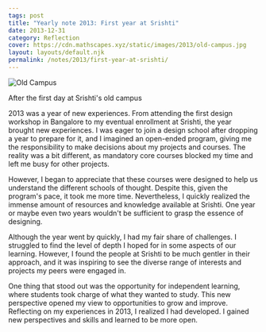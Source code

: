 ```yaml
---
tags: post
title: "Yearly note 2013: First year at Srishti"
date: 2013-12-31
category: Reflection
cover: https://cdn.mathscapes.xyz/static/images/2013/old-campus.jpg
layout: layouts/default.njk
permalink: /notes/2013/first-year-at-srishti/
--- 
```


<img src="https://cdn.mathscapes.xyz/static/images/2013/old-campus.jpg" alt="Old Campus" />

After the first day at Srishti's old campus
 
2013 was a year of new experiences. From attending the first design workshop in Bangalore to my eventual enrollment at Srishti, the year brought new experiences. I was eager to join a design school after dropping a year to prepare for it, and I imagined an open-ended program, giving me the responsibility to make decisions about my projects and courses. The reality was a bit different, as mandatory core courses blocked my time and left me busy for other projects.

However, I began to appreciate that these courses were designed to help us understand the different schools of thought. Despite this, given the program's pace, it took me more time. Nevertheless, I quickly realized the immense amount of resources and knowledge available at Srishti. One year or maybe even two years wouldn't be sufficient to grasp the essence of designing.

Although the year went by quickly, I had my fair share of challenges. I struggled to find the level of depth I hoped for in some aspects of our learning. However, I found the people at Srishti to be much gentler in their approach, and it was inspiring to see the diverse range of interests and projects my peers were engaged in.

One thing that stood out was the opportunity for independent learning, where students took charge of what they wanted to study. This new perspective opened my view to opportunities to grow and improve. Reflecting on my experiences in 2013, I realized I had developed. I gained new perspectives and skills and learned to be more open.  